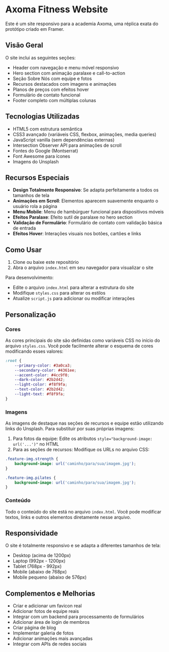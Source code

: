 # Axoma Fitness Website

Este é um site responsivo para a academia Axoma, uma réplica exata do protótipo criado em Framer.

## Visão Geral

O site inclui as seguintes seções:
- Header com navegação e menu móvel responsivo
- Hero section com animação paralaxe e call-to-action
- Seção Sobre Nós com equipe e fotos
- Recursos destacados com imagens e animações
- Planos de preços com efeitos hover
- Formulário de contato funcional
- Footer completo com múltiplas colunas

## Tecnologias Utilizadas

- HTML5 com estrutura semântica
- CSS3 avançado (variáveis CSS, flexbox, animações, media queries)
- JavaScript vanilla (sem dependências externas)
- Intersection Observer API para animações de scroll
- Fontes do Google (Montserrat)
- Font Awesome para ícones
- Imagens do Unsplash

## Recursos Especiais

- **Design Totalmente Responsivo**: Se adapta perfeitamente a todos os tamanhos de tela
- **Animações em Scroll**: Elementos aparecem suavemente enquanto o usuário rola a página
- **Menu Mobile**: Menu de hambúrguer funcional para dispositivos móveis
- **Efeitos Paralaxe**: Efeito sutil de paralaxe no hero section
- **Validação de Formulário**: Formulário de contato com validação básica de entrada
- **Efeitos Hover**: Interações visuais nos botões, cartões e links

## Como Usar

1. Clone ou baixe este repositório
2. Abra o arquivo `index.html` em seu navegador para visualizar o site

Para desenvolvimento:
- Edite o arquivo `index.html` para alterar a estrutura do site
- Modifique `styles.css` para alterar os estilos
- Atualize `script.js` para adicionar ou modificar interações

## Personalização

### Cores

As cores principais do site são definidas como variáveis CSS no início do arquivo `styles.css`. Você pode facilmente alterar o esquema de cores modificando esses valores:

```css
:root {
    --primary-color: #3a0ca3;
    --secondary-color: #4361ee;
    --accent-color: #4cc9f0;
    --dark-color: #2b2d42;
    --light-color: #f8f9fa;
    --text-color: #2b2d42;
    --light-text: #f8f9fa;
}
```

### Imagens

As imagens de destaque nas seções de recursos e equipe estão utilizando links do Unsplash. Para substituir por suas próprias imagens:

1. Para fotos da equipe: Edite os atributos `style="background-image: url('...')"` no HTML
2. Para as seções de recursos: Modifique os URLs no arquivo CSS:

```css
.feature-img.strength {
    background-image: url('caminho/para/sua/imagem.jpg');
}

.feature-img.pilates {
    background-image: url('caminho/para/sua/imagem.jpg');
}
```

### Conteúdo

Todo o conteúdo do site está no arquivo `index.html`. Você pode modificar textos, links e outros elementos diretamente nesse arquivo.

## Responsividade

O site é totalmente responsivo e se adapta a diferentes tamanhos de tela:
- Desktop (acima de 1200px)
- Laptop (992px - 1200px)
- Tablet (768px - 992px)
- Mobile (abaixo de 768px)
- Mobile pequeno (abaixo de 576px)

## Complementos e Melhorias

- Criar e adicionar um favicon real
- Adicionar fotos de equipe reais
- Integrar com um backend para processamento de formulários
- Adicionar área de login de membros
- Criar página de blog
- Implementar galeria de fotos
- Adicionar animações mais avançadas
- Integrar com APIs de redes sociais 